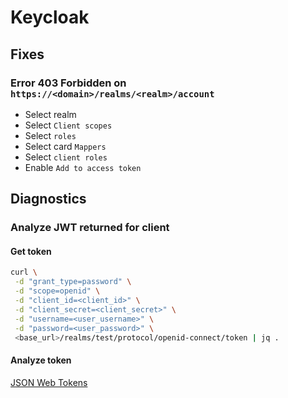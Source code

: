 # Keycloak

## Fixes
### Error 403 Forbidden on `https://<domain>/realms/<realm>/account`
- Select realm
- Select `Client scopes`
- Select `roles`
- Select card `Mappers`
- Select `client roles`
- Enable `Add to access token`

## Diagnostics
### Analyze JWT returned for client
#### Get token
```sh
curl \
 -d "grant_type=password" \
 -d "scope=openid" \
 -d "client_id=<client_id>" \
 -d "client_secret=<client_secret>" \
 -d "username=<user_username>" \
 -d "password=<user_password>" \
 <base_url>/realms/test/protocol/openid-connect/token | jq .
```
#### Analyze token
[JSON Web Tokens](https://jwt.io/)
